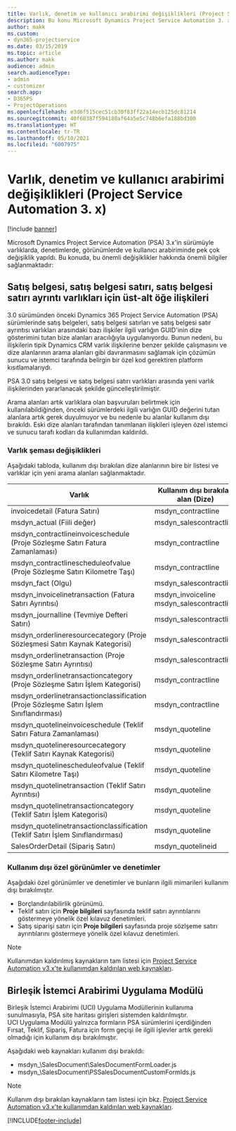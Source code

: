 ```yaml
---
title: Varlık, denetim ve kullanıcı arabirimi değişiklikleri (Project Service Automation 3. x)
description: Bu konu Microsoft Dynamics Project Service Automation 3. x'e yönelik çözüm değişiklikleri açıklamaktadır.
author: makk
ms.custom:
- dyn365-projectservice
ms.date: 03/15/2019
ms.topic: article
ms.author: makk
audience: admin
search.audienceType:
- admin
- customizer
search.app:
- D365PS
- ProjectOperations
ms.openlocfilehash: e3d6f515cec51cb30f83ff22a14ecb125dc81214
ms.sourcegitcommit: 40f68387f594180af64a5e5c748b6efa188bd300
ms.translationtype: HT
ms.contentlocale: tr-TR
ms.lasthandoff: 05/10/2021
ms.locfileid: "6007975"
---
```

# <a name="entity-control-and-user-interface-changes-project-service-automation-3x"></a>Varlık, denetim ve kullanıcı arabirimi değişiklikleri (Project Service Automation 3. x)

[!include [banner](../../includes/psa-now-project-operations.md)]


Microsoft Dynamics Project Service Automation (PSA) 3.x'in sürümüyle varlıklarda, denetimlerde, görünümlerde ve kullanıcı arabiriminde pek çok değişiklik yapıldı. Bu konuda, bu önemli değişiklikler hakkında önemli bilgiler sağlanmaktadır:

## <a name="parent-child-relationships-for-sales-document-sales-document-line-sales-document-line-detail-entities"></a>Satış belgesi, satış belgesi satırı, satış belgesi satırı ayrıntı varlıkları için üst-alt öğe ilişkileri
3.0 sürümünden önceki Dynamics 365 Project Service Automation (PSA) sürümlerinde satış belgeleri, satış belgesi satırları ve satış belgesi satır ayrıntısı varlıkları arasındaki bazı ilişkiler ilgili varlığın GUID'inin dize gösterimini tutan bize alanları aracılığıyla uygulanıyordu. Bunun nedeni, bu ilişkilerin tipik Dynamics CRM varlık ilişkilerine benzer şekilde çalışmasını ve dize alanlarının arama alanları gibi davranmasını sağlamak için çözümün sunucu ve istemci tarafında belirgin bir özel kod gerektiren platform kısıtlamalarıydı.

PSA 3.0 satış belgesi ve satış belgesi satırı varlıkları arasında yeni varlık ilişkilerinden yararlanacak şekilde güncelleştirilmiştir.

Arama alanları artık varlıklara olan başvuruları belirtmek için kullanılabildiğinden, önceki sürümlerdeki ilgili varlığın GUID değerini tutan alanlara artık gerek duyulmuyor ve bu nedenle bu alanlar kullanım dışı bırakıldı. Eski dize alanları tarafından tanımlanan ilişkileri işleyen özel istemci ve sunucu tarafı kodları da kullanımdan kaldırıldı.

### <a name="entity-schema-changes"></a>Varlık şeması değişiklikleri
Aşağıdaki tabloda, kullanım dışı bırakılan dize alanlarının bire bir listesi ve varlıklar için yeni arama alanları sağlanmaktadır. 

 Varlık |   Kullanım dışı bırakılan alan (Dize) | Yeni alan (Arama)
--- | --- | ---
invoicedetail (Fatura Satırı) |  msdyn_contractline |    msdyn_contractlineid
msdyn_actual (Fiili değer) | msdyn_salescontractline |   msdyn_salescontractlineid
msdyn_contractlineinvoiceschedule (Proje Sözleşme Satırı Fatura Zamanlaması) |    msdyn_contractline |    msdyn_contractlineid
msdyn_contractlinescheduleofvalue (Proje Sözleşme Satırı Kilometre Taşı) |   msdyn_contractline |    msdyn_contractlineid
msdyn_fact (Olgu) | msdyn_salescontractline |   msdyn_salescontractlineid
msdyn_invoicelinetransaction (Fatura Satırı Ayrıntısı) | msdyn_invoiceline <br> msdyn_salescontractline | msdyn_invoicelineid <br> msdyn_salescontractlineid
msdyn_journalline (Tevmiye Defteri Satırı) |  msdyn_salescontractline |   msdyn_salescontractlineid
msdyn_orderlineresourcecategory (Proje Sözleşmesi Satırı Kaynak Kategorisi) | msdyn_salescontractline |   msdyn_contractlineid
msdyn_orderlinetransaction (Proje Sözleşme Satırı Ayrıntısı) | msdyn_salescontractline |   msdyn_salescontractlineid
msdyn_orderlinetransactioncategory (Proje Sözleşme Satırı İşlem Kategorisi) |   msdyn_contractline |    msdyn_contractlineid
msdyn_orderlinetransactionclassification (Proje Sözleşme Satırı İşlem Sınıflandırması) |   msdyn_contractline |    msdyn_contractlineid
msdyn_quotelineinvoiceschedule (Teklif Satırı Fatura Zamanlaması) |  msdyn_quoteline |   msdyn_quotelineid
msdyn_quotelineresourcecategory (Teklif Satırı Kaynak Kategorisi) |    msdyn_quoteline |   msdyn_quotelineid
msdyn_quotelinescheduleofvalue (Teklif Satırı Kilometre Taşı) | msdyn_quoteline |   msdyn_quotelineid
msdyn_quotelinetransaction (Teklif Satırı Ayrıntısı) |    msdyn_quoteline |   msdyn_quotelineid
msdyn_quotelinetransactioncategory (Teklif Satırı İşlem Kategorisi) |  msdyn_quoteline |   msdyn_quotelineid
msdyn_quotelinetransactionclassification (Teklif Satırı İşlem Sınıflandırması) |  msdyn_quoteline |   msdyn_quotelineid
SalesOrderDetail (Sipariş Satırı) | msdyn_quotelineid | msdyn_quoteline 

### <a name="deprecated-custom-views-and-controls"></a>Kullanım dışı özel görünümler ve denetimler
Aşağıdaki özel görünümler ve denetimler ve bunların ilgili mimarileri kullanım dışı bırakılmıştır.

- Borçlandırılabilirlik görünümü.
- Teklif satırı için **Proje bilgileri** sayfasında teklif satırı ayrıntılarını göstermeye yönelik özel kılavuz denetimleri.
- Satış siparişi satırı için **Proje bilgileri** sayfasında proje sözlşeme satırı ayrıntılarını göstermeye yönelik özel kılavuz denetimleri.

> [!NOTE]
> Kullanımdan kaldırılmış kaynakların tam listesi için [Project Service Automation v3.x'te kullanımdan kaldırılan web kaynakları](../developer-guides/web-resources-deprecated-v3.x.md).

## <a name="unified-client-interface-app-module"></a>Birleşik İstemci Arabirimi Uygulama Modülü
Birleşik İstemci Arabirimi (UCI) Uygulama Modüllerinin kullanıma sunulmasıyla, PSA site haritası girişleri sistemden kaldırılmıştır.  
UCI Uygulama Modülü yalnızca formların PSA sürümlerini içerdiğinden Fırsat, Teklif, Sipariş, Fatura için form geçişi ile ilgili işlevler artık gerekli olmadığı için kullanım dışı bırakılmıştır.  

Aşağıdaki web kaynakları kullanım dışı bırakıldı:

- msdyn_\SalesDocument\SalesDocumentFormLoader.js
- msdyn_\SalesDocument\PSSalesDocumentCustomFormIds.js

> [!NOTE]
> Kullanım dışı bırakılan kaynakların tam listesi için bkz. [Project Service Automation v3.x'te kullanımdan kaldırılan web kaynakları](../developer-guides/web-resources-deprecated-v3.x.md).




[!INCLUDE[footer-include](../../includes/footer-banner.md)]
